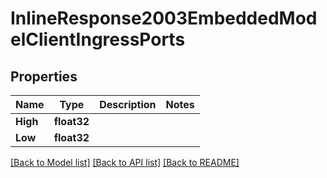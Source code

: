 # InlineResponse2003EmbeddedModelClientIngressPorts

## Properties

Name | Type | Description | Notes
------------ | ------------- | ------------- | -------------
**High** | **float32** |  | 
**Low** | **float32** |  | 

[[Back to Model list]](../README.md#documentation-for-models) [[Back to API list]](../README.md#documentation-for-api-endpoints) [[Back to README]](../README.md)


